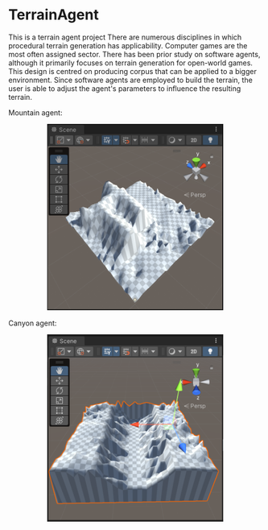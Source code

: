 # TerrainAgent
This is a terrain agent project
There are numerous disciplines in which procedural terrain generation has applicability. Computer games are the most often assigned sector. There has been prior study on software agents, although it primarily focuses on terrain generation for open-world games. This design is centred on producing corpus that can be applied to a bigger environment. Since software agents are employed to build the terrain, the user is able to adjust the agent's parameters to influence the resulting terrain.

Mountain agent:

<p align="center">
  <img src="Images/Fig1A.png" width="350" title="hover text">
</p>

Canyon agent:

<p align="center">
  <img src="Images/Fig10.png" width="350" title="hover text">
</p>
